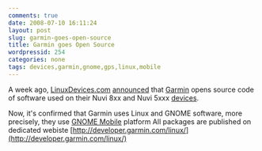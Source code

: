 ```yaml
---
comments: true
date: 2008-07-10 16:11:24
layout: post
slug: garmin-goes-open-source
title: Garmin goes Open Source
wordpressid: 254
categories: none
tags: devices,garmin,gnome,gps,linux,mobile
---
```


A week ago, [LinuxDevices.com](http://www.linuxdevices.com/) [announced](http://www.linuxdevices.com/news/NS8827997755.html) that [Garmin](http://en.wikipedia.org/wiki/Garmin) opens source code of software used on their Nuvi 8xx and Nuvi 5xxx [devices](http://en.wikipedia.org/wiki/List_of_Garmin_products).





Now, it's confirmed that Garmin uses Linux and GNOME software, more precisely, they use [GNOME Mobile](http://www.gnome.org/mobile/) platform All packages are published on dedicated webiste [http://developer.garmin.com/linux/](http://developer.garmin.com/linux/)
